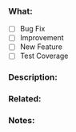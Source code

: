 <!--
Thank you for your interest in contributing to TasteUi.
Please, fill in the form below correctly. This will help us to understand your PR.
-->

### What:

<!-- Insert X in the square brackets to mark your PR type. -->

- [ ] Bug Fix
- [ ] Improvement
- [ ] New Feature
- [ ] Test Coverage

### Description:

<!-- Describe your PR, which more details as possible. -->

### Related:

<!-- Link to the issue(s) your PR is solving. If it doesn't exist, remove the "Related" section. -->

### Notes:

<!-- 
Insert notes here, something like an image, gif, or whatever you think is necessary.
If this PR aims to introduce new additions, like a new component, or modify the current component styles, please, add a gif or screenshots.
-->
